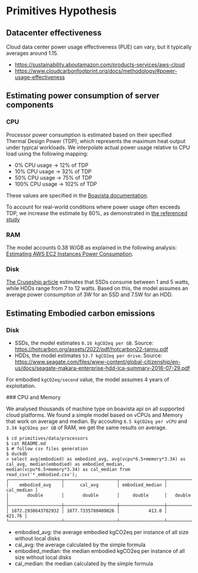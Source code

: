 # Primitives Hypothesis

## Datacenter effectiveness

Cloud data center power usage effectiveness (PUE) can vary, but it typically averages around 1.15.

- https://sustainability.aboutamazon.com/products-services/aws-cloud
- https://www.cloudcarbonfootprint.org/docs/methodology/#power-usage-effectiveness

## Estimating power consumption of server components

### CPU

Processor power consumption is estimated based on their specified Thermal Design Power (TDP), which represents the maximum heat output under typical workloads. We interpolate actual power usage relative to CPU load using the following mapping:

- 0% CPU usage → 12% of TDP
- 10% CPU usage → 32% of TDP
- 50% CPU usage → 75% of TDP
- 100% CPU usage → 102% of TDP

These values are specified in the [Boavista documentation](<(https://doc.api.boavizta.org/Explanations/components/cpu/#model-adaptation-from-tdp)>).

To account for real-world conditions where power usage often exceeds TDP, we increase the estimate by 60%, as demonstrated in [the referenced study](https://www.eatyourbytes.com/fr/cpu-consommation-maximale/)

### RAM

The model accounts 0.38 W/GB as explained in the following analysis: [Estimating AWS EC2 Instances Power Consumption](https://medium.com/teads-engineering/estimating-aws-ec2-instances-power-consumption-c9745e347959).

### Disk

[The Cruseship article](https://cruiseship.cloud/how-much-power-does-a-hard-drive-use/) estimates that SSDs consume between 1 and 5 watts, while HDDs range from 7 to 12 watts. Based on this, the model assumes an average power consumption of 3W for an SSD and 7.5W for an HDD.

## Estimating Embodied carbon emissions

### Disk

- SSDs, the model estimates `0.16 kgCO2eq per GB`. Source: https://hotcarbon.org/assets/2022/pdf/hotcarbon22-tannu.pdf
- HDDs, the model estimates `53.7 kgCO2eq per drive`. Source: https://www.seagate.com/files/www-content/global-citizenship/en-us/docs/seagate-makara-enterprise-hdd-lca-summary-2016-07-29.pdf

For embodied `kgCO2eq/second` value, the model assumes 4 years of exploitation.

### CPU and Memory

We analysed thousands of machine type on boavista api on all supported cloud platforms. We found a simple model based on vCPUs and Memory that work on average and median. By accouting `6.5 kgCO2eq per vCPU` and `3.34 kgCO2eq per GB` of RAM, we get the same results on average.

```
$ cd primitives/data/processors
$ cat README.md
$ # follow csv files generation
$ duckdb
> select avg(embodied) as embodied_avg, avg(vcpu*6.5+memory*3.34) as cal_avg, median(embodied) as embodied_median, median(vcpu*6.5+memory*3.34) as cal_median from read_csv('*_embodied.csv');
┌────────────────────┬────────────────────┬─────────────────┬────────────┐
│    embodied_avg    │      cal_avg       │ embodied_median │ cal_median │
│       double       │       double       │     double      │   double   │
├────────────────────┼────────────────────┼─────────────────┼────────────┤
│ 1872.2938643702932 │ 1877.7335780409026 │           413.0 │     421.76 │
└────────────────────┴────────────────────┴─────────────────┴────────────┘
```

- embodied_avg: the average embodied kgCO2eq per instance of all size without local disks
- cal_avg: the average calculated by the simple formula
- embodied_median: the median embodied kgCO2eq per instance of all size without local disks
- cal_median: the median calculated by the simple formula
